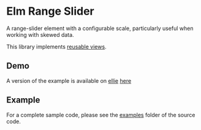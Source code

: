 # Elm Range Slider

A range-slider element with a configurable scale, particularly useful when working with skewed data.

This library implements [reusable views](https://guide.elm-lang.org/reuse/more.html).

## Demo

A version of the example is available on [ellie](https://ellie-app.com) [here](https://embed.ellie-app.com/3twhtJfZNvya1/0)

##  Example

For a complete sample code, please see the [examples](https://github.com/enetsee/rangeslider/tree/master/examples) folder of the source code.
